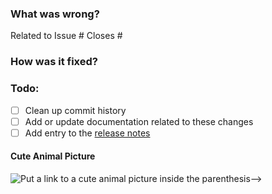 ### What was wrong?

Related to Issue #
Closes #

### How was it fixed?

### Todo:

- [ ] Clean up commit history
- [ ] Add or update documentation related to these changes
- [ ] Add entry to the [release notes](https://github.com/ethereum/eth-account/blob/main/newsfragments/README.md)

#### Cute Animal Picture

![Put a link to a cute animal picture inside the parenthesis-->](<>)
